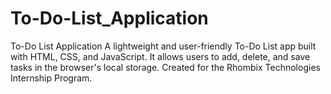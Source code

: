 # To-Do-List_Application
 To-Do List Application A lightweight and user-friendly To-Do List app built with HTML, CSS, and JavaScript. It allows users to add, delete, and save tasks in the browser's local storage. Created for the Rhombix Technologies Internship Program.
